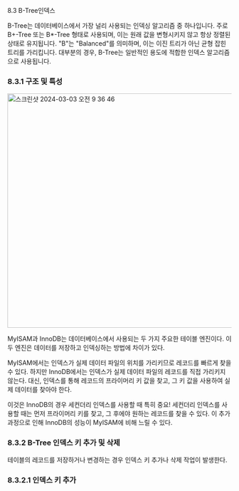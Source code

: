 8.3 B-Tree인덱스 

B-Tree는 데이터베이스에서 가장 널리 사용되는 인덱싱 알고리즘 중 하나입니다. 
주로 B+-Tree 또는 B*-Tree 형태로 사용되며, 이는 원래 값을 변형시키지 않고 항상 정렬된 상태로 유지됩니다. 
"B"는 "Balanced"를 의미하며, 이는 이진 트리가 아닌 균형 잡힌 트리를 가리킵니다. 
대부분의 경우, B-Tree는 일반적인 용도에 적합한 인덱스 알고리즘으로 사용됩니다.

### 8.3.1 구조 및 특성 

<img width="526" alt="스크린샷 2024-03-03 오전 9 36 46" src="https://github.com/develsvai/RealMysql-Study/assets/125961256/ef08449a-6447-4df5-86ba-a0b440ba4782">

MyISAM과 InnoDB는 데이터베이스에서 사용되는 두 가지 주요한 테이블 엔진이다.
이 두 엔진은 데이터를 저장하고 인덱싱하는 방법에 차이가 있다.

MyISAM에서는 인덱스가 실제 데이터 파일의 위치를 가리키므로 레코드를 빠르게 찾을 수 있다.
하지만 InnoDB에서는 인덱스가 실제 데이터 파일의 레코드를 직접 가리키지 않는다.
대신, 인덱스를 통해 레코드의 프라이머리 키 값을 찾고, 그 키 값을 사용하여 실제 데이터를 찾아야 한다.

이것은 InnoDB의 경우 세컨더리 인덱스를 사용할 때 특히 중요!
세컨더리 인덱스를 사용할 때는 먼저 프라이머리 키를 찾고, 그 후에야 원하는 레코드를 찾을 수 있다.
이 추가 과정으로 인해 InnoDB의 성능이 MyISAM에 비해 느릴 수 있다.



### 8.3.2 B-Tree 인덱스 키 추가 및 삭제 

테이블의 레코드를 저장하거나 변경하는 경우 인덱스 키 추가나 삭제 작업이 발생한다.

### 8.3.2.1 인덱스 키 추가 


